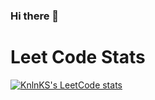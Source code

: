 ### Hi there 👋
# Leet Code Stats
[![KnlnKS's LeetCode stats](https://leetcode-stats-six.vercel.app/?username=Kailash_205&theme=dark)](https://github.com/KnlnKS/leetcode-stats)
<!--
**kryptonite239/kryptonite239** is a ✨ _special_ ✨ repository because its `README.md` (this file) appears on your GitHub profile.

Here are some ideas to get you started:

- 🔭 I’m currently working on ...
- 🌱 I’m currently learning ...
- 👯 I’m looking to collaborate on ...
- 🤔 I’m looking for help with ...
- 💬 Ask me about ...
- 📫 How to reach me: ...
- 😄 Pronouns: ...
- ⚡ Fun fact: ...
-->
